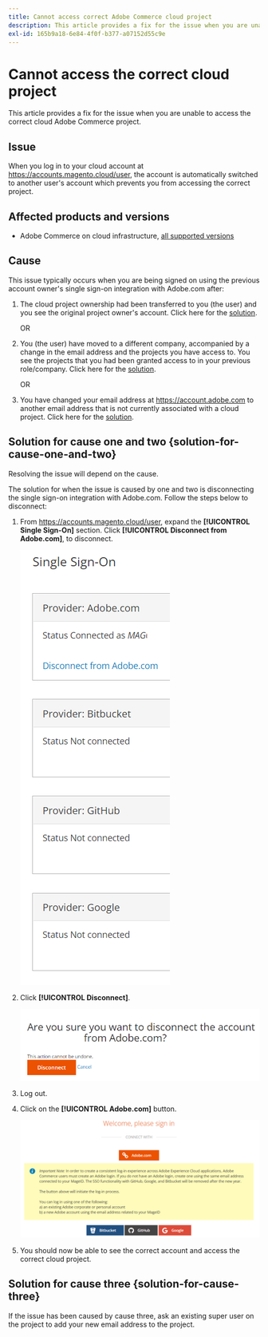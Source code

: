 ```yaml
---
title: Cannot access correct Adobe Commerce cloud project
description: This article provides a fix for the issue when you are unable to access the correct cloud Adobe Commerce project.
exl-id: 165b9a18-6e84-4f0f-b377-a07152d55c9e
---
```

# Cannot access the correct cloud project

This article provides a fix for the issue when you are unable to access the correct cloud Adobe Commerce project.

## Issue

When you log in to your cloud account at https://accounts.magento.cloud/user, the account is automatically switched to another user's account which prevents you from accessing the correct project.

## Affected products and versions

* Adobe Commerce on cloud infrastructure, [all supported versions](https://www.adobe.com/content/dam/cc/en/legal/terms/enterprise/pdfs/Adobe-Commerce-Software-Lifecycle-Policy.pdf)

## Cause

This issue typically occurs when you are being signed on using the previous account owner's single sign-on integration with Adobe.com after:

1. The cloud project ownership had been transferred to you (the user) and you see the original project owner's account. Click here for the [solution](#solution-for-cause-one-and-two).

    OR

1. You (the user) have moved to a different company, accompanied by a change in the email address and the projects you have access to. You see the projects that you had been granted access to in your previous role/company. Click here for the [solution](#solution-for-cause-one-and-two).

    OR

1. You have changed your email address at https://account.adobe.com to another email address that is not currently associated with a cloud project. Click here for the [solution](#solution-for-cause-three).

## Solution for cause one and two {solution-for-cause-one-and-two}

Resolving the issue will depend on the cause.

The solution for when the issue is caused by one and two is disconnecting the single sign-on integration with Adobe.com. Follow the steps below to disconnect:

1. From https://accounts.magento.cloud/user, expand the **[!UICONTROL Single Sign-On]** section. Click **[!UICONTROL Disconnect from Adobe.com]**, to disconnect.

    ![single-sign-on-adobe-connect](assets/sso-adobe-disconnect.png)

1. Click **[!UICONTROL Disconnect]**.

    ![adobe-disconnect](assets/adobe-disconnect.png)

1. Log out.
1. Click on the **[!UICONTROL Adobe.com]** button.

    ![Magento.com](assets/adobe-welcome-login.png)

1. You should now be able to see the correct account and access the correct cloud project.

## Solution for cause three {solution-for-cause-three}

If the issue has been caused by cause three, ask an existing super user on the project to add your new email address to the project.
